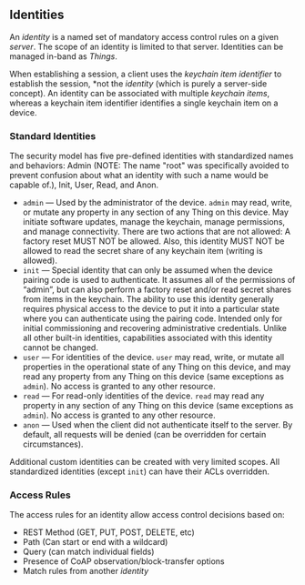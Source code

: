 ## Identities ##

An *identity* is a named set of mandatory access control rules on
a given *server*. The scope of an identity is limited to that
server. Identities can be managed in-band as *Things*.

When establishing a session, a client uses the *keychain item
identifier* to establish the session, *not the *identity*
(which is purely a server-side concept). An identity can be
associated with multiple *keychain items*, whereas a keychain
item identifier identifies a single keychain item on a device.

### Standard Identities ###

The security model has five pre-defined identities with standardized
names and behaviors: Admin (NOTE:  The name "root" was specifically
avoided to prevent confusion about what an identity with such a name
would be capable of.), Init, User, Read, and Anon.

*   `admin` — Used by the administrator of the device. `admin`
    may read, write, or mutate any property in any section of any Thing
    on this device. May initiate software updates, manage the
    keychain, manage permissions, and manage connectivity. There are
    two actions that are not allowed: A factory reset MUST NOT be
    allowed. Also, this identity MUST NOT be allowed to read the
    secret share of any keychain item (writing is allowed).
*   `init` — Special identity that can only be assumed when the
    device pairing code is used to authenticate. It assumes all of the
    permissions of “admin”, but can also perform a factory reset
    and/or read secret shares from items in the keychain. The ability
    to use this identity generally requires physical access to the
    device to put it into a particular state where you can
    authenticate using the pairing code. Intended only for initial
    commissioning and recovering administrative credentials. Unlike
    all other built-in identities, capabilities associated with this
    identity cannot be changed.
*   `user` — For identities of the device. `user` may read,
    write, or mutate all properties in the operational state of any Thing
    on this device, and may read any property from any Thing on this
    device (same exceptions as `admin`). No access is granted to
    any other resource.
*   `read` — For read-only identities of the device. `read` may
    read any property in any section of any Thing on this device (same
    exceptions as `admin`).  No access is granted to any other
    resource.
*   `anon` — Used when the client did not authenticate itself to the
    server. By default, all requests will be denied (can be overridden
    for certain circumstances).

Additional custom identities can be created with very limited scopes.
All standardized identities (except `init`) can have their ACLs
overridden.

### Access Rules ###

The access rules for an identity allow access control decisions based
on:

*   REST Method (GET, PUT, POST, DELETE, etc)
*   Path (Can start or end with a wildcard)
*   Query (can match individual fields)
*   Presence of CoAP observation/block-transfer options
*   Match rules from another *identity*
